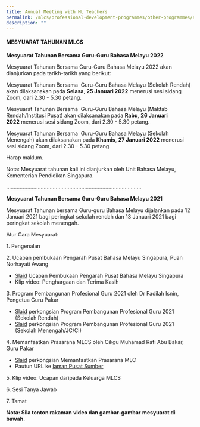 ```yaml
---
title: Annual Meeting with ML Teachers
permalink: /mlcs/professional-development-programmes/other-programmes/annual-meeting-with-ml-teachers/
description: ""
---
```

#### **MESYUARAT TAHUNAN MLCS**

**Mesyuarat Tahunan Bersama Guru-Guru Bahasa Melayu 2022**

Mesyuarat Tahunan Bersama Guru-Guru Bahasa Melayu 2022 akan dianjurkan pada tarikh-tarikh yang berikut:

Mesyuarat Tahunan Bersama  Guru-Guru Bahasa Melayu (Sekolah Rendah) akan dilaksanakan pada **Selasa**, **25 Januari 2022** menerusi sesi sidang Zoom, dari 2.30 - 5.30 petang.

Mesyuarat Tahunan Bersama  Guru-Guru Bahasa Melayu (Maktab Rendah/Institusi Pusat) akan dilaksanakan pada **Rabu**, **26 Januari 2022** menerusi sesi sidang Zoom, dari 2.30 - 5.30 petang.

Mesyuarat Tahunan Bersama  Guru-Guru Bahasa Melayu (Sekolah Menengah) akan dilaksanakan pada **Khamis**, **27 Januari 2022** menerusi sesi sidang Zoom, dari 2.30 - 5.30 petang.

Harap maklum.

Nota: Mesyuarat tahunan kali ini dianjurkan oleh Unit Bahasa Melayu, Kementerian Pendidikan Singapura.

..........................................................................................

**Mesyuarat Tahunan Bersama Guru-Guru Bahasa Melayu 2021**

Mesyuarat Tahunan bersama Guru-guru Bahasa Melayu dijalankan pada 12 Januari 2021 bagi peringkat sekolah rendah dan 13 Januari 2021 bagi peringkat sekolah menengah.

Atur Cara Mesyuarat:

1\. Pengenalan  

2\. Ucapan pembukaan Pengarah Pusat Bahasa Melayu Singapura, Puan Norhayati Awang

*   [Slaid](http://academyofsingaporeteachers-moe-edu-sg-admin.cwp.sg/docs/librariesprovider6/annual-mtg-with-ml-teachers-2021/1-ucapan-pembukaan-cdmlcs.pdf?sfvrsn=8f381819_2) Ucapan Pembukaan Pengarah Pusat Bahasa Melayu Singapura
*   Klip video: Penghargaan dan Terima Kasih

3\. Program Pembangunan Profesional Guru 2021 oleh Dr Fadilah Isnin, Pengetua Guru Pakar

*   [Slaid](http://academyofsingaporeteachers-moe-edu-sg-admin.cwp.sg/docs/librariesprovider6/annual-mtg-with-ml-teachers-2021/2-mesyuarat-ketua-guru-2021---program-pembangunan-profesional-guru---rendah-as-at-11-jan-2021.pdf?sfvrsn=4dc47d70_2) perkongsian Program Pembangunan Profesional Guru 2021 (Sekolah Rendah)
*   [Slaid](http://academyofsingaporeteachers-moe-edu-sg-admin.cwp.sg/docs/librariesprovider6/annual-mtg-with-ml-teachers-2021/3-mesyuarat-ketua-guru-2021---program-pembangunan-profesional-guru---menengah.pdf?sfvrsn=26ae60af_2) perkongsian Program Pembangunan Profesional Guru 2021 (Sekolah Menengah/JC/CI)

4\. Memanfaatkan Prasarana MLCS oleh Cikgu Muhamad Rafi Abu Bakar, Guru Pakar

*   [Slaid](http://academyofsingaporeteachers-moe-edu-sg-admin.cwp.sg/docs/librariesprovider6/annual-mtg-with-ml-teachers-2021/4-memanfaatkan-prasarana-mlcs-sharing-corporate-slide-2021.pdf?sfvrsn=953fe0ba_2) perkongsian Memanfaatkan Prasarana MLC
*   Pautun URL ke [laman Pusat Sumber](https://academyofsingaporeteachers.moe.edu.sg/mlcs/resources/resource-centre)

5\. Klip video: Ucapan daripada Keluarga MLCS

6\. Sesi Tanya Jawab

7\. Tamat

**Nota: Sila tonton rakaman** **video dan gambar-gambar** **mesyuarat di bawah.**